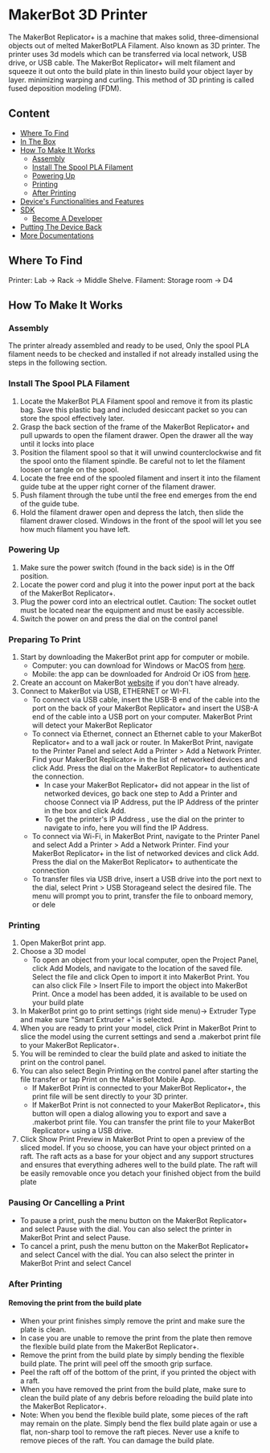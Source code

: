 # MakerBot 3D Printer

The MakerBot Replicator+ is a machine that makes solid, three-dimensional objects out of melted MakerBotPLA Filament. Also known as 3D printer. The printer uses 3d models which can be transferred via local network, USB drive, or USB cable.  The MakerBot Replicator+ will melt filament and squeeze it out onto the build plate in thin linesto build your object layer by layer. minimizing warping and curling.  This method of 3D printing  is called fused deposition modeling (FDM).

## Content

* [Where To Find](#where-to-find)
* [In The Box](#in-the-box)
* [How To Make It Works](#how-to-make-it-works)
  * [Assembly](#assembly)
  * [Install The Spool PLA Filament](#install-the-spool-pla-filament)
  * [Powering Up](#powering-up)
  * [Printing](#printing)
  * [After Printing](#after-printing)
* [Device's Functionalities and Features](#device's-functionalities-and-features)
* [SDK](#sdk)
  * [Become A Developer](#becaome-a-developer)
* [Putting The Device Back](#putting-the-device-back)
* [More Documentations](more-documentations)


## Where To Find

Printer: Lab -> Rack -> Middle Shelve.
Filament: Storage room -> D4

## How To Make It Works

### Assembly
The printer already assembled and ready to be used, Only the spool PLA filament needs to be checked and installed if not already installed using the steps in the following section.

### Install The Spool PLA Filament
 1. Locate the MakerBot PLA Filament spool and remove it from its plastic bag. Save this plastic bag and included desiccant packet so you can store the spool effectively later.  
 2. Grasp the back section of the frame of the MakerBot Replicator+ and pull upwards to open the filament drawer. Open the drawer all the way until it locks into place
 3. Position the filament spool so that it will unwind counterclockwise and fit the spool onto the filament spindle. Be careful not to let the filament loosen or tangle on the spool.
 4. Locate the free end of the spooled filament and insert it into the filament guide tube at the upper right corner of the filament drawer.
 5. Push filament through the tube until the free end emerges from the end of the guide tube.
 6. Hold the filament drawer open and depress the latch, then slide the filament drawer closed. Windows in the front of the spool will let you see how much filament you have left.

### Powering Up
1. Make sure the power switch (found in the back side) is in the Off position.
2. Locate the power cord and plug it into the power input port at the back of the MakerBot Replicator+.
3. Plug the power cord into an electrical outlet. Caution: The socket outlet must be located near the equipment and must be easily accessible.
4. Switch the power on and press the dial on the control panel

### Preparing To Print
1. Start by downloading the MakerBot print app for computer or mobile.
   * Computer: you can download for Windows or MacOS from [here](https://www.makerbot.com/3d-printers/apps/makerbot-print/download/).
   * Mobile: the app can be downloaded for Android Or iOS from [here](https://www.makerbot.com/getstarted/).
2. Create an account on MakerBot [website](https://accounts.makerbot.com/register?theme=store) if you don't have already.
3. Connect to MakerBot via USB, ETHERNET or WI-FI.
   * To connect via USB cable, insert the USB-B end of the cable into the port on the back of your MakerBot Replicator+ and insert the USB-A end of the cable into a USB port on your computer. MakerBot Print will detect your MakerBot Replicator
   * To connect via Ethernet, connect an Ethernet cable to your MakerBot Replicator+ and to a wall jack or router. In MakerBot Print, navigate to the Printer Panel and select Add a Printer > Add a Network Printer. Find your MakerBot Replicator+ in the list of networked devices and click Add. Press the dial on the MakerBot Replicator+ to authenticate the connection.
     - In case your MakerBot Replicator+ did not appear in the list of networked devices, go back one step to Add a Printer and choose Connect via IP Address, put the IP Address of the printer in the box and click Add.
     - To get the printer's IP Address , use the dial on the printer to navigate to info, here you will find the IP Address. 
   * To connect via Wi-Fi, in MakerBot Print, navigate to the Printer Panel and select Add a Printer > Add a Network Printer. Find your MakerBot Replicator+ in the list of networked devices and click Add. Press the dial on the MakerBot Replicator+ to authenticate the connection
   * To transfer files via USB drive, insert a USB drive into the port next to the dial, select Print > USB Storageand select the desired file. The menu will prompt you to print, transfer the file to onboard memory, or dele

### Printing
1. Open MakerBot print app.
2. Choose a 3D model
   * To open an object from your local computer, open the Project Panel, click Add Models, and navigate to the location of the saved file. Select the file and click Open to import it into MakerBot Print. You can also click File > Insert File to import the object into MakerBot Print. Once a model has been added, it is available to be used on your build plate
3. In MakerBot print go to print settings (right side menu)-> Extruder Type and make sure  "Smart Extruder +" is selected.
4. When you are ready to print your model, click Print in MakerBot Print to slice the model using the current settings and send a .makerbot  print file to your MakerBot Replicator+.
5. You will be reminded to clear the build plate and asked to initiate the print on the control panel.
6. You can also select Begin Printing on the control panel after starting the file transfer or tap Print on the MakerBot Mobile App.
   * If MakerBot Print is connected to your MakerBot Replicator+, the print file will be sent directly to your 3D printer.
   * If MakerBot Print is not connected to your MakerBot Replicator+, this button will open a dialog allowing you to export and save a .makerbot print file. You can transfer the print file to your MakerBot Replicator+ using a USB drive.
7. Click Show Print Preview in MakerBot Print to open a preview of the sliced model. If you so choose, you can have your object printed on a raft. The raft acts as a base for your object and any support structures and ensures that everything adheres well to the build plate. The raft will be easily removable once you detach your finished object from the build plate

### Pausing Or Cancelling a Print
+ To pause a print, push the menu button on the MakerBot Replicator+ and select Pause with the dial. You can also select the printer in MakerBot Print and select Pause.
+ To cancel a print, push the menu button on the MakerBot Replicator+ and select Cancel with the dial. You can also select the printer in MakerBot Print and select Cancel

### After Printing

#### Removing the print from the build plate
* When your print finishes simply remove the print and make sure the plate is clean.
* In case you are unable to remove the print from the plate then remove the flexible build plate from the MakerBot Replicator+.
* Remove the print from the build plate by simply bending the flexible build plate. The print will peel off the smooth grip surface.
* Peel the raft off of the bottom of the print, if you printed the object with a raft.
* When you have removed the print from the build plate, make sure to clean the build plate of any debris before reloading the build plate into the MakerBot Replicator+.
* Note: When you bend the flexible build plate, some pieces of the raft may remain on the plate. Simply bend the flex build plate again or use a flat, non-sharp tool to remove the raft pieces. Never use a knife to remove pieces of the raft. You can damage the build plate.
